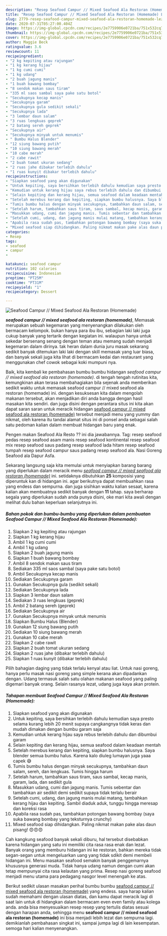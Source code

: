 ```yaml
---
description: "Resep Seafood Campur // Mixed Seafood Ala Restoran (Homemade) Lezat"
title: "Resep Seafood Campur // Mixed Seafood Ala Restoran (Homemade) Lezat"
slug: 2779-resep-seafood-campur-mixed-seafood-ala-restoran-homemade-lezat
date: 2020-07-31T05:27:00.404Z
image: https://img-global.cpcdn.com/recipes/2e7759906e0721ba/751x532cq70/seafood-campur-mixed-seafood-ala-restoran-homemade-foto-resep-utama.jpg
thumbnail: https://img-global.cpcdn.com/recipes/2e7759906e0721ba/751x532cq70/seafood-campur-mixed-seafood-ala-restoran-homemade-foto-resep-utama.jpg
cover: https://img-global.cpcdn.com/recipes/2e7759906e0721ba/751x532cq70/seafood-campur-mixed-seafood-ala-restoran-homemade-foto-resep-utama.jpg
author: Maggie Beck
ratingvalue: 3.6
reviewcount: 11
recipeingredient:
- "2 kg kepiting atau rajungan"
- "1 kg kerang hijau"
- "1 kg cumi cumi"
- "1 kg udang"
- "2 buah jagung manis"
- "1 buah bawang bombay"
- "8 sendok makan saus tiram"
- "335 ml saos sambal saya pake satu botol"
- "Secukupnya kecap manis"
- "Secukupnya garam"
- "Secukupnya gula sedikit sekali"
- "Secukupnya lada"
- "3 lembar daun salam"
- "3 ruas lengkuas geprek"
- "2 batang sereh geprek"
- "Secukupnya air"
- "Secukupnya minyak untuk menumis"
- " Bumbu Halus Blender"
- "12 siung bawang putih"
- "10 siung bawang merah"
- "10 cabe merah"
- "2 cabe rawit"
- "2 buah tomat ukuran sedang"
- "2 ruas jahe dibakar terlebih dahulu"
- "1 ruas kunyit dibakar terlebih dahulu"
recipeinstructions:
- "Siapkan seafood yang akan digunakan"
- "Untuk kepiting, saya bersihkan terlebih dahulu kemudian saya presto selama kurang lebih 20 menit supaya cangkangnya tidak keras dan mudah dimakan dengan bumbu garam saja"
- "Kemudian untuk kerang hijau saya rebus terlebih dahulu dan dibumbui garam"
- "Selain kepiting dan kerang hijau, semua seafood dalam keadaan mentah"
- "Setelah merebus kerang dan kepiting, siapkan bumbu halusnya. Saya blender semua bumbu halus. Karena kalo diuleg lumayan juga yaaa capek 😅"
- "Tumis bumbu halus dengan minyak secukupnya, tambahkan daun salam, sereh, dan lengkuas. Tumis hingga harum"
- "Setelah harum, tambahkan saus tiram, saus sambal, kecap manis, garam, lada, dan sedikit gula"
- "Masukkan udang, cumi dan jagung manis. Tumis sebentar dan tambahkan air sedikit demi sedikit supaya tidak terlalu berair"
- "Setelah cumi, udang, dan jagung manis mulai matang, tambahkan kerang hijau dan kepiting. Sambil diaduk aduk, tunggu hingga meresap dan koreksi rasa"
- "Apabila rasa sudah pas, tambahkan potongan bawang bombay (saya suka bawang bombay yang teksturnya crunchy)"
- "Mixed seafood siap dihidangkan. Paling nikmat makan pake alas daun pisang! 😍😍😍"
categories:
- Resep
tags:
- seafood
- campur
- 

katakunci: seafood campur  
nutrition: 102 calories
recipecuisine: Indonesian
preptime: "PT25M"
cooktime: "PT31M"
recipeyield: "1"
recipecategory: Dessert

---
```



![Seafood Campur // Mixed Seafood Ala Restoran (Homemade)](https://img-global.cpcdn.com/recipes/2e7759906e0721ba/751x532cq70/seafood-campur-mixed-seafood-ala-restoran-homemade-foto-resep-utama.jpg)

<b><i>seafood campur // mixed seafood ala restoran (homemade)</i></b>, Memasak merupakan sebuah kegemaran yang menyenangkan dilakukan oleh bermacam kelompok. bukan hanya para ibu ibu, sebagian laki laki juga cukup banyak yang tertarik dengan kegiatan ini. walaupun hanya untuk sekedar bersenang senang dengan teman atau memang sudah menjadi kegemaran dalam dirinya. tak heran dalam dunia juru masak sekarang sedikit banyak ditemukan laki laki dengan skill memasak yang luar biasa, dan banyak sekali juga kita lihat di bermacam kedai dan restaurant yang menggunakan chef cowok sebagai koki mumpuni nya.

Baik, kita kembali ke pembahasan bumbu bumbu hidangan <i>seafood campur // mixed seafood ala restoran (homemade)</i>. di tengah tengah rutinitas kita, kemungkinan akan terasa membahagiakan bila sejenak anda memberikan sedikit waktu untuk memasak seafood campur // mixed seafood ala restoran (homemade) ini. dengan kesuksesan kita dalam mengolah makanan tersebut, akan menjadikan diri anda bangga dengan hasil masakan kita sendiri. dan juga disini dengan perantara situs ini kita akan dapat saran saran untuk meracik hidangan <u>seafood campur // mixed seafood ala restoran (homemade)</u> tersebut menjadi menu yang yummy dan nikmat, oleh karena itu tandai alamat situs ini di ponsel anda sebagai salah satu pedoman kalian dalam membuat hidangan baru yang enak.

Pengen makan Seafood Ala Resto ?? ini dia jawabannya. Tag: resep seafood pedas resep seafood asam manis resep seafood kontinental resep seafood mix resep seafood saus padang resep seafood lada hitam resep seafood tumpah resep seafood campur saus padang resep seafood ala. Nasi Goreng Seafood ala Dapur Asfa.


Sekarang langsung saja kita memulai untuk menyiapkan barang barang yang diperlukan dalam meracik menu <u><i>seafood campur // mixed seafood ala restoran (homemade)</i></u> ini. setidaknya dibutuhkan <b>25</b> komposisi yang diperuntuk kan di hidangan ini. agar berikutnya dapat membuahkan rasa yang endess dan sempurna. dan juga sisihkan waktu kalian sesaat, karena kalian akan membuatnya sedikit banyak dengan <b>11</b> tahap. saya berharap segala yang diperlukan sudah anda punya disini, oke mari kita awali dengan melihat dulu bahan keperluan selanjutnya ini.

<!--inarticleads1-->

##### Bahan pokok dan bumbu-bumbu yang diperlukan dalam pembuatan Seafood Campur // Mixed Seafood Ala Restoran (Homemade):

1. Siapkan 2 kg kepiting atau rajungan
1. Siapkan 1 kg kerang hijau
1. Ambil 1 kg cumi cumi
1. Ambil 1 kg udang
1. Siapkan 2 buah jagung manis
1. Siapkan 1 buah bawang bombay
1. Ambil 8 sendok makan saus tiram
1. Sediakan 335 ml saos sambal (saya pake satu botol)
1. Ambil Secukupnya kecap manis
1. Sediakan Secukupnya garam
1. Gunakan Secukupnya gula (sedikit sekali)
1. Sediakan Secukupnya lada
1. Siapkan 3 lembar daun salam
1. Sediakan 3 ruas lengkuas (geprek)
1. Ambil 2 batang sereh (geprek)
1. Sediakan Secukupnya air
1. Gunakan Secukupnya minyak untuk menumis
1. Siapkan  Bumbu Halus (Blender)
1. Gunakan 12 siung bawang putih
1. Sediakan 10 siung bawang merah
1. Gunakan 10 cabe merah
1. Siapkan 2 cabe rawit
1. Siapkan 2 buah tomat ukuran sedang
1. Siapkan 2 ruas jahe (dibakar terlebih dahulu)
1. Siapkan 1 ruas kunyit (dibakar terlebih dahulu)


Pilih bahagian daging yang tidak terlalu kenyal atau liat. Untuk nasi goreng, hanya perlu masak nasi goreng yang simple kerana akan dipadankan dengan. Udang termasuk salah satu olahan makanan seafood yang paling digemari banyak orang. Selain rasanya lezat, udang juga kaya akan protein. 

<!--inarticleads2-->

##### Tahapan membuat Seafood Campur // Mixed Seafood Ala Restoran (Homemade):

1. Siapkan seafood yang akan digunakan
1. Untuk kepiting, saya bersihkan terlebih dahulu kemudian saya presto selama kurang lebih 20 menit supaya cangkangnya tidak keras dan mudah dimakan dengan bumbu garam saja
1. Kemudian untuk kerang hijau saya rebus terlebih dahulu dan dibumbui garam
1. Selain kepiting dan kerang hijau, semua seafood dalam keadaan mentah
1. Setelah merebus kerang dan kepiting, siapkan bumbu halusnya. Saya blender semua bumbu halus. Karena kalo diuleg lumayan juga yaaa capek 😅
1. Tumis bumbu halus dengan minyak secukupnya, tambahkan daun salam, sereh, dan lengkuas. Tumis hingga harum
1. Setelah harum, tambahkan saus tiram, saus sambal, kecap manis, garam, lada, dan sedikit gula
1. Masukkan udang, cumi dan jagung manis. Tumis sebentar dan tambahkan air sedikit demi sedikit supaya tidak terlalu berair
1. Setelah cumi, udang, dan jagung manis mulai matang, tambahkan kerang hijau dan kepiting. Sambil diaduk aduk, tunggu hingga meresap dan koreksi rasa
1. Apabila rasa sudah pas, tambahkan potongan bawang bombay (saya suka bawang bombay yang teksturnya crunchy)
1. Mixed seafood siap dihidangkan. Paling nikmat makan pake alas daun pisang! 😍😍😍


Cah kangkung seafood banyak sekali diburu, hal tersebut disebabkan karena hidangan yang satu ini memiliki cita rasa rasa enak dan lezat. Banyak orang yang memburu hidangan ini ke restoran, bahkan mereka tidak segan-segan untuk mengeluarkan uang yang tidak sdikit demi membeli hidangan ini. Menu masakan seafood semakin banyak penggemarnya khususnya generasi muda. Tidak hanya udang namun dengan cumi akan tetap mempunyai cita rasa kelautan yang prima. Resep nasi goreng seafood menjadi menu utama para pedagang nasgor level menengah ke atas. 

Berikut sedikit ulasan masakan perihal bumbu bumbu <u>seafood campur // mixed seafood ala restoran (homemade)</u> yang endess. saya harap kalian sudah memahami dengan ulasan diatas, dan kamu dapat meracik lagi di saat lain untuk di hidangkan dalam bermacam even even family atau kolega anda. anda bisa menyesuaikan resep resep yang tertulis diatas sesuai dengan harapan anda, sehingga menu <b>seafood campur // mixed seafood ala restoran (homemade)</b> ini bisa menjadi lebih lezat dan sempurna lagi. demikianlah pembahasan singkat ini, sampai jumpa lagi di lain kesempatan. semoga hari kalian menyenangkan.
